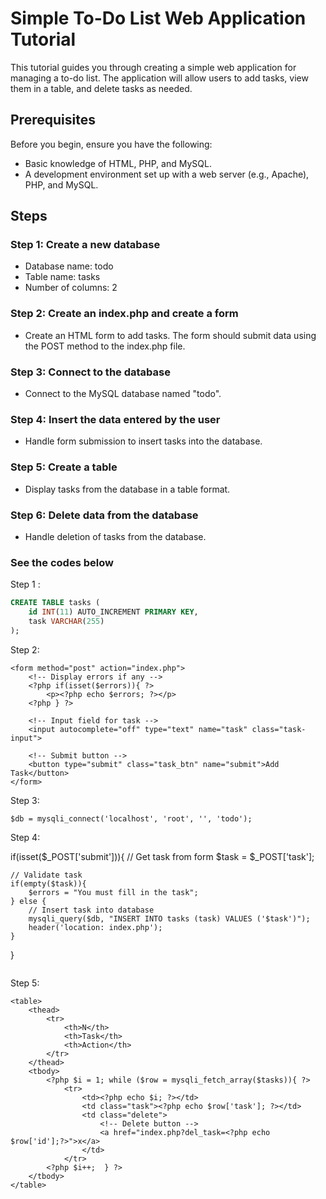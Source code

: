 # Simple To-Do List Web Application Tutorial

This tutorial guides you through creating a simple web application for managing a to-do list. The application will allow users to add tasks, view them in a table, and delete tasks as needed.

## Prerequisites

Before you begin, ensure you have the following:

- Basic knowledge of HTML, PHP, and MySQL.
- A development environment set up with a web server (e.g., Apache), PHP, and MySQL.

## Steps

### Step 1: Create a new database

- Database name: todo
- Table name: tasks
- Number of columns: 2

### Step 2: Create an index.php and create a form

- Create an HTML form to add tasks. The form should submit data using the POST method to the index.php file.

### Step 3: Connect to the database

- Connect to the MySQL database named "todo".

### Step 4: Insert the data entered by the user

- Handle form submission to insert tasks into the database.

### Step 5: Create a table

- Display tasks from the database in a table format.

### Step 6: Delete data from the database

- Handle deletion of tasks from the database.

### See the codes below

Step 1 : 
```sql
CREATE TABLE tasks (
    id INT(11) AUTO_INCREMENT PRIMARY KEY,
    task VARCHAR(255)
);
```
Step 2: 
```
<form method="post" action="index.php">
    <!-- Display errors if any -->
    <?php if(isset($errors)){ ?>
        <p><?php echo $errors; ?></p>
    <?php } ?>

    <!-- Input field for task -->
    <input autocomplete="off" type="text" name="task" class="task-input">
    
    <!-- Submit button -->
    <button type="submit" class="task_btn" name="submit">Add Task</button>
</form>
```
Step 3:
```
$db = mysqli_connect('localhost', 'root', '', 'todo');
```
Step 4:

if(isset($_POST['submit'])){
    // Get task from form
    $task = $_POST['task'];

    // Validate task
    if(empty($task)){
        $errors = "You must fill in the task";
    } else {
        // Insert task into database
        mysqli_query($db, "INSERT INTO tasks (task) VALUES ('$task')");
        header('location: index.php');
    }
}
```
```
Step 5:
```
<table>
    <thead>
        <tr>
            <th>N</th>
            <th>Task</th>
            <th>Action</th>
        </tr>
    </thead>
    <tbody>
        <?php $i = 1; while ($row = mysqli_fetch_array($tasks)){ ?>
            <tr>
                <td><?php echo $i; ?></td>
                <td class="task"><?php echo $row['task']; ?></td>
                <td class="delete">
                    <!-- Delete button -->
                    <a href="index.php?del_task=<?php echo $row['id'];?>">x</a>
                </td>
            </tr>
        <?php $i++;  } ?>
    </tbody>
</table>
```


